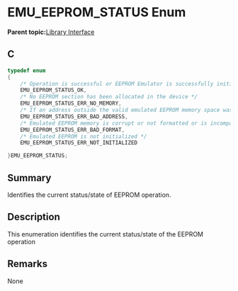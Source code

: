 # EMU\_EEPROM\_STATUS Enum

**Parent topic:**[Library Interface](GUID-000B6F77-4664-4A72-9723-F697040A7436.md)

## C

```c
typedef enum
{
    /* Operation is successful or EEPROM Emulator is successfully initialized. */
    EMU_EEPROM_STATUS_OK,
    /* No EEPROM section has been allocated in the device */
    EMU_EEPROM_STATUS_ERR_NO_MEMORY,
    /* If an address outside the valid emulated EEPROM memory space was supplied */
    EMU_EEPROM_STATUS_ERR_BAD_ADDRESS,
    /* Emulated EEPROM memory is corrupt or not formatted or is incompatible with this version or scheme of the EEPROM emulator*/
    EMU_EEPROM_STATUS_ERR_BAD_FORMAT,
    /* Emulated EEPROM is not initialized */
    EMU_EEPROM_STATUS_ERR_NOT_INITIALIZED

}EMU_EEPROM_STATUS;

```

## Summary

Identifies the current status/state of EEPROM operation.

## Description

This enumeration identifies the current status/state of the EEPROM operation

## Remarks

None

